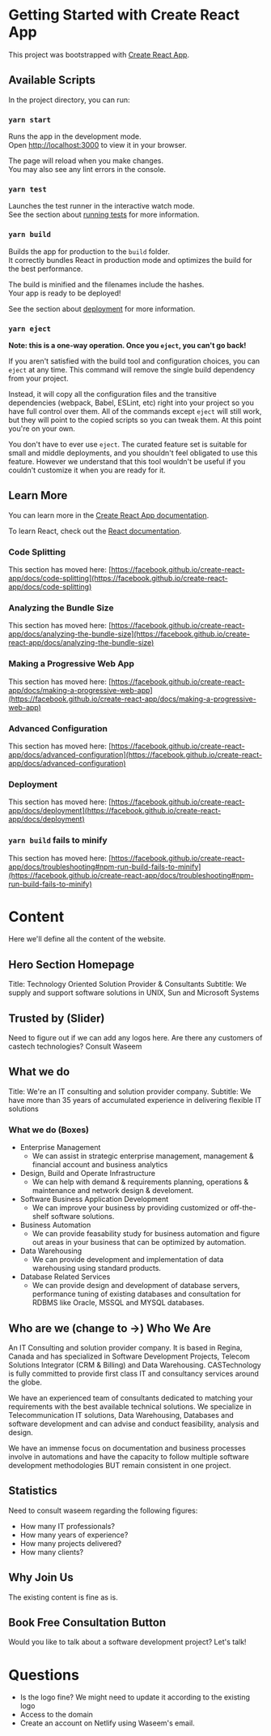 # Getting Started with Create React App

This project was bootstrapped with [Create React App](https://github.com/facebook/create-react-app).

## Available Scripts

In the project directory, you can run:

### `yarn start`

Runs the app in the development mode.\
Open [http://localhost:3000](http://localhost:3000) to view it in your browser.

The page will reload when you make changes.\
You may also see any lint errors in the console.

### `yarn test`

Launches the test runner in the interactive watch mode.\
See the section about [running tests](https://facebook.github.io/create-react-app/docs/running-tests) for more information.

### `yarn build`

Builds the app for production to the `build` folder.\
It correctly bundles React in production mode and optimizes the build for the best performance.

The build is minified and the filenames include the hashes.\
Your app is ready to be deployed!

See the section about [deployment](https://facebook.github.io/create-react-app/docs/deployment) for more information.

### `yarn eject`

**Note: this is a one-way operation. Once you `eject`, you can't go back!**

If you aren't satisfied with the build tool and configuration choices, you can `eject` at any time. This command will remove the single build dependency from your project.

Instead, it will copy all the configuration files and the transitive dependencies (webpack, Babel, ESLint, etc) right into your project so you have full control over them. All of the commands except `eject` will still work, but they will point to the copied scripts so you can tweak them. At this point you're on your own.

You don't have to ever use `eject`. The curated feature set is suitable for small and middle deployments, and you shouldn't feel obligated to use this feature. However we understand that this tool wouldn't be useful if you couldn't customize it when you are ready for it.

## Learn More

You can learn more in the [Create React App documentation](https://facebook.github.io/create-react-app/docs/getting-started).

To learn React, check out the [React documentation](https://reactjs.org/).

### Code Splitting

This section has moved here: [https://facebook.github.io/create-react-app/docs/code-splitting](https://facebook.github.io/create-react-app/docs/code-splitting)

### Analyzing the Bundle Size

This section has moved here: [https://facebook.github.io/create-react-app/docs/analyzing-the-bundle-size](https://facebook.github.io/create-react-app/docs/analyzing-the-bundle-size)

### Making a Progressive Web App

This section has moved here: [https://facebook.github.io/create-react-app/docs/making-a-progressive-web-app](https://facebook.github.io/create-react-app/docs/making-a-progressive-web-app)

### Advanced Configuration

This section has moved here: [https://facebook.github.io/create-react-app/docs/advanced-configuration](https://facebook.github.io/create-react-app/docs/advanced-configuration)

### Deployment

This section has moved here: [https://facebook.github.io/create-react-app/docs/deployment](https://facebook.github.io/create-react-app/docs/deployment)

### `yarn build` fails to minify

This section has moved here: [https://facebook.github.io/create-react-app/docs/troubleshooting#npm-run-build-fails-to-minify](https://facebook.github.io/create-react-app/docs/troubleshooting#npm-run-build-fails-to-minify)


# Content 

Here we'll define all the content of the website. 
 

## Hero Section Homepage

Title: Technology Oriented Solution Provider & Consultants
Subtitle: We supply and support software solutions in UNIX, Sun and Microsoft Systems

## Trusted by (Slider)

Need to figure out if we can add any logos here. Are there any customers of castech technologies? Consult Waseem

## What we do

Title: We're an IT consulting and solution provider company. 
Subtitle: We have more than 35 years of accumulated experience in delivering flexible IT solutions

### What we do (Boxes)

- Enterprise Management 
  - We can assist in strategic enterprise management, management & financial account and business analytics
- Design, Build and Operate Infrastructure
  - We can help with demand & requirements planning, operations & maintenance and network design & develoment.
- Software Business Application Development
  - We can improve your business by providing customized or off-the-shelf software solutions. 
- Business Automation
  - We can provide feasability study for business automation and figure out areas in your business that can be optimized by automation. 
- Data Warehousing
  - We can provide development and implementation of data warehousing using standard products. 
- Database Related Services
  - We can provide design and development of database servers, performance tuning of existing databases and consultation for RDBMS like Oracle, MSSQL and MYSQL databases.

## Who are we (change to ->) Who We Are

An IT Consulting and solution provider company. It is based in Regina, Canada and has specialized in Software Development Projects, Telecom Solutions Integrator (CRM & Billing) and Data Warehousing. CASTechnology is fully committed to provide first class IT and consultancy services around the globe.

We have an experienced team of consultants dedicated to matching your requirements with the best available technical solutions. We specialize in Telecommunication IT solutions, Data Warehousing, Databases and software development and can advise and conduct feasibility, analysis and design.

We have an immense focus on documentation and business processes involve in automations and have the capacity to follow multiple software development methodologies BUT remain consistent in one project. 

## Statistics 
Need to consult waseem regarding the following figures:
- How many IT professionals? 
- How many years of experience?
- How many projects delivered? 
- How many clients? 


## Why Join Us

The existing content is fine as is. 

## Book Free Consultation Button

Would you like to talk about a software development project? Let's talk!


# Questions
- Is the logo fine? We might need to update it according to the existing logo
- Access to the domain
- Create an account on Netlify using Waseem's email.